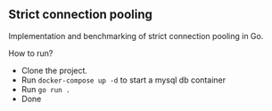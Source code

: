 ## Strict connection pooling

Implementation and benchmarking of strict connection pooling in Go.

How to run?
- Clone the project.
- Run `docker-compose up -d` to start a mysql db container
- Run `go run .`
- Done
